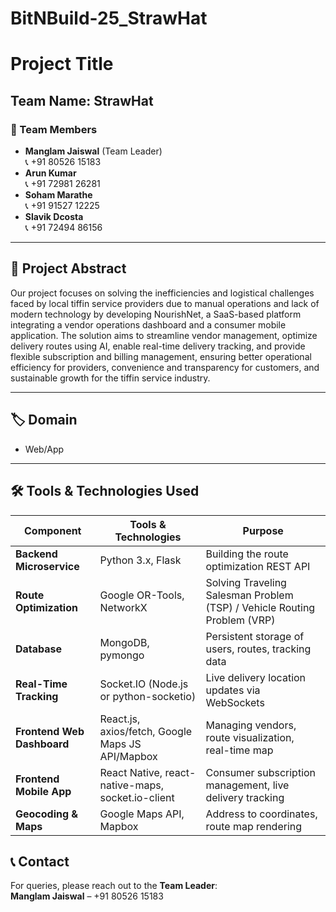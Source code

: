 # BitNBuild-25_StrawHat
# Project Title

## Team Name: StrawHat  

### 👥 Team Members
- **Manglam Jaiswal** (Team Leader)  
  📞 +91 80526 15183  
- **Arun Kumar**  
  📞 +91 72981 26281  
- **Soham Marathe**  
  📞 +91 91527 12225  
- **Slavik Dcosta**  
  📞 +91 72494 86156  

---

## 📌 Project Abstract

Our project focuses on solving the inefficiencies and logistical challenges faced by local tiffin service providers due to manual operations and lack of modern technology by developing NourishNet, a SaaS-based platform integrating a vendor operations dashboard and a consumer mobile application.
The solution aims to streamline vendor management, optimize delivery routes using AI, enable real-time delivery tracking, and provide flexible subscription and billing management, ensuring better operational efficiency for providers, convenience and transparency for customers, and sustainable growth for the tiffin service industry.

---

## 🏷️ Domain
- Web/App

---

## 🛠️ Tools & Technologies Used

| Component              | Tools & Technologies                            | Purpose                                                                 |
|------------------------|-------------------------------------------------|-------------------------------------------------------------------------|
| **Backend Microservice** | Python 3.x, Flask                     | Building the route optimization REST API                                |
| **Route Optimization**  | Google OR-Tools, NetworkX                        | Solving Traveling Salesman Problem (TSP) / Vehicle Routing Problem (VRP)|
| **Database**            | MongoDB, pymongo                                 | Persistent storage of users, routes, tracking data                      |
| **Real-Time Tracking**  | Socket.IO (Node.js or python-socketio)           | Live delivery location updates via WebSockets                           |
| **Frontend Web Dashboard** | React.js, axios/fetch, Google Maps JS API/Mapbox | Managing vendors, route visualization, real-time map                   |
| **Frontend Mobile App** | React Native, react-native-maps, socket.io-client | Consumer subscription management, live delivery tracking               |
| **Geocoding & Maps**    | Google Maps API, Mapbox                          | Address to coordinates, route map rendering                             |

## 📞 Contact
For queries, please reach out to the **Team Leader**:  
**Manglam Jaiswal** – +91 80526 15183  
